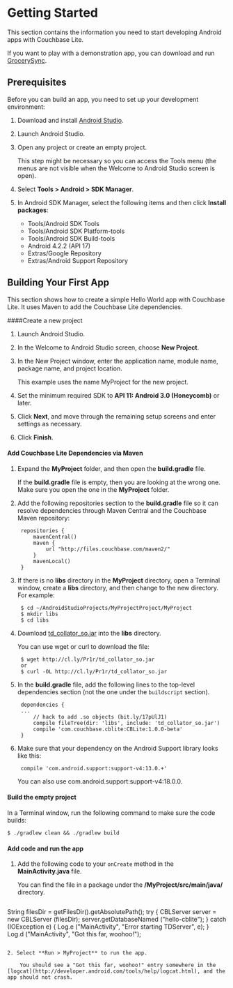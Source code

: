 # Getting Started
This section contains the information you need to start developing Android apps with Couchbase Lite. 

If you want to play with a demonstration app, you can download and run [GrocerySync](https://github.com/couchbaselabs/GrocerySync-Android).  


## Prerequisites

Before you can build an app, you need to set up your development environment:

1. Download and install [Android Studio](http://developer.android.com/sdk/installing/studio.html). 

2. Launch Android Studio.

3. Open any project or create an empty project.

	This step might be necessary so you can access the Tools menu (the menus are not visible when the Welcome to Android Studio screen is open).

4. Select **Tools > Android > SDK Manager**.

5. In Android SDK Manager, select the following items and then click **Install packages**:

	* Tools/Android SDK Tools
	* Tools/Android SDK Platform-tools
	* Tools/Android SDK Build-tools
	* Android 4.2.2 (API 17)
	* Extras/Google Repository
	* Extras/Android Support Repository

	

## Building Your First App
This section shows how to create a simple Hello World app with Couchbase Lite. It uses Maven to add the Couchbase Lite dependencies.

####Create a new project 

1. Launch Android Studio.

2. In the Welcome to Android Studio screen, choose **New Project**.


3. In the New Project window, enter the application name, module name, package name, and project location. 

	This example uses the name MyProject for the new project. 

4. Set the minimum required SDK to **API 11: Android 3.0 (Honeycomb)** or later.

5. Click **Next**, and move through the remaining setup screens and enter settings as necessary.

6. Click **Finish**.

#### Add Couchbase Lite Dependencies via Maven

1. Expand the **MyProject** folder, and then open the **build.gradle** file. 

	If the **build.gradle** file is empty, then you are looking at the wrong one. Make sure you open the one in the **MyProject** folder.

2. Add the following repositories section to the **build.gradle** file so it can resolve dependencies through Maven Central and the Couchbase Maven repository:

		repositories {
		    mavenCentral()
		    maven {
		        url "http://files.couchbase.com/maven2/"
		    }
		    mavenLocal()
		}


3. If there is no **libs** directory in the **MyProject** directory, open a Terminal window, create a **libs** directory, and then change to the new directory. For example:


		$ cd ~/AndroidStudioProjects/MyProjectProject/MyProject
		$ mkdir libs
		$ cd libs


4. Download [td_collator_so.jar](http://cl.ly/Pr1r/td_collator_so.jar) into the **libs** directory.  

	You can use wget or curl to download the file:
	

		$ wget http://cl.ly/Pr1r/td_collator_so.jar
		or
		$ curl -OL http://cl.ly/Pr1r/td_collator_so.jar


5. In the **build.gradle** file, add the following lines to the top-level dependencies section (not the one under the `buildscript` section).


		dependencies {
		...
			// hack to add .so objects (bit.ly/17pUlJ1)
			compile fileTree(dir: 'libs', include: 'td_collator_so.jar')  
			compile 'com.couchbase.cblite:CBLite:1.0.0-beta'
		}


6. Make sure that your dependency on the Android Support library looks like this:

		compile 'com.android.support:support-v4:13.0.+'

	You can also use com.android.support:support-v4:18.0.0.


#### Build the empty project

In a Terminal window, run the following command to make sure the code builds:

	$ ./gradlew clean && ./gradlew build


#### Add code and run the app

1. Add the following code to your `onCreate` method in the **MainActivity.java** file.

	You can find the file in a package under the **/MyProject/src/main/java/** directory.

	```java
String filesDir = getFilesDir().getAbsolutePath();
try {
    CBLServer server = new CBLServer (filesDir);
    server.getDatabaseNamed ("hello-cblite");
} catch (IOException e) {
    Log.e ("MainActivity", "Error starting TDServer", e);
}
Log.d ("MainActivity", "Got this far, woohoo!");
```

2. Select **Run > MyProject** to run the app.

	You should see a "Got this far, woohoo!" entry somewhere in the [logcat](http://developer.android.com/tools/help/logcat.html), and the app should not crash.


